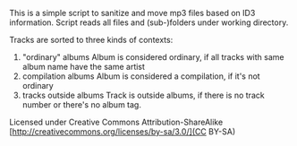 This is a simple script to sanitize and move mp3 files based on ID3 information.
Script reads all files and (sub-)folders under working directory.

Tracks are sorted to three kinds of contexts:
1. "ordinary" albums
    Album is considered ordinary, if all tracks with same album name have the same artist
2. compilation albums
    Album is considered a compilation, if it's not ordinary
3. tracks outside albums
    Track is outside albums, if there is no track number or there's no album tag.

Licensed under Creative Commons Attribution-ShareAlike 
[http://creativecommons.org/licenses/by-sa/3.0/](CC BY-SA)
